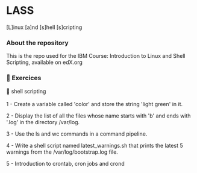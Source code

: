 # LASS
[L]inux [a]nd [s]hell [s]cripting

### About the repository
This is the repo used for the IBM Course: Introduction to Linux and Shell Scripting, available on edX.org

### 📒 Exercices 
🐚 shell scripting
<br>
<br>
1 - Create a variable called 'color' and store the string 'light green' in it.

2 - Display the list of all the files whose name starts with 'b' and ends with '.log' in the directory /var/log.

3 - Use the ls and wc commands in a command pipeline.

4 - Write a shell script named latest_warnings.sh that prints the latest 5 warnings from the /var/log/bootstrap.log file.

5 - Introduction to crontab, cron jobs and crond
